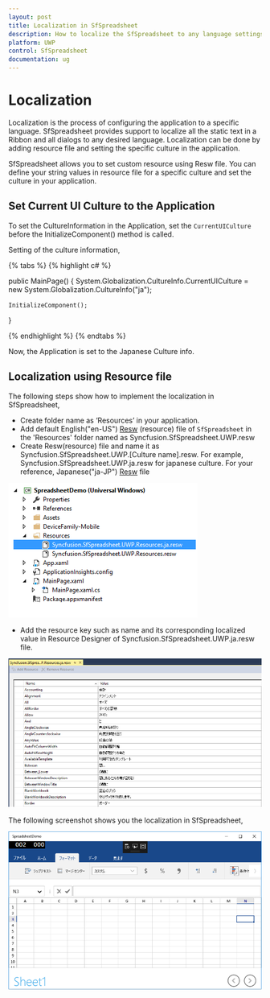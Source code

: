 ```yaml
---
layout: post
title: Localization in SfSpreadsheet
description: How to localize the SfSpreadsheet to any language settings
platform: UWP
control: SfSpreadsheet
documentation: ug
---
```


# Localization

Localization is the process of configuring the application to a specific language. SfSpreadsheet provides support to localize all the static text in a Ribbon and all dialogs to any desired language. Localization can be done by adding resource file and setting the specific culture in the application.

SfSpreadsheet allows you to set custom resource using Resw file. You can define your string values in resource file for a specific culture and set the culture in your application.

## Set Current UI Culture to the Application

To set the CultureInformation in the Application, set the `CurrentUICulture` before the InitializeComponent() method is called. 

Setting of the culture information,

{% tabs %}
{% highlight c# %}
   
public MainPage()
{
    System.Globalization.CultureInfo.CurrentUICulture = new System.Globalization.CultureInfo("ja");

    InitializeComponent();
}

{% endhighlight %}
{% endtabs %}

Now, the Application is set to the Japanese Culture info. 

## Localization using Resource file

The following steps show how to implement the localization in SfSpreadsheet,

* Create folder name as ‘Resources’ in your application.
* Add default English("en-US") [Resw](http://www.syncfusion.com/downloads/support/directtrac/general/ze/Syncfusion.SfSpreadsheet.UWP.Resources1773657760) (resource) file of `SfSpreadsheet` in the 'Resources' folder named as Syncfusion.SfSpreadsheet.UWP.resw
* Create Resw(resource) file and name it as Syncfusion.SfSpreadsheet.UWP.[Culture name].resw. For example, Syncfusion.SfSpreadsheet.UWP.ja.resw for japanese culture.
  For your reference, Japanese("ja-JP") [Resw](http://www.syncfusion.com/downloads/support/directtrac/general/ze/Syncfusion.SfSpreadsheet.UWP.Resources.ja2068752327) file

![](localization_images/Loc_Image1.png)

* Add the resource key such as name and its corresponding localized value in Resource Designer of Syncfusion.SfSpreadsheet.UWP.ja.resw file.

![](localization_images/Loc_Image2.png)

The following screenshot shows you the localization in SfSpreadsheet,

![](localization_images/Loc_Image3.png)